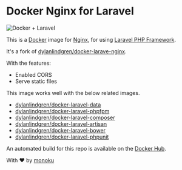 # Docker Nginx for Laravel

![Docker + Laravel](https://cloud.githubusercontent.com/assets/6241518/4891729/359014b8-63ab-11e4-8f48-c6e69c3ee948.jpg)

This is a [Docker](http://www.docker.com) image for [Nginx](http://nginx.org), for using [Laravel PHP Framework](http://laravel.com/).

It's a fork of [dylanlindgren/docker-larave-nginx](https://github.com/dylanlindgren/docker-laravel-nginx).

With the features:

  - Enabled CORS
  - Serve static files

This image works well with the below related images.

  - [dylanlindgren/docker-laravel-data](https://github.com/dylanlindgren/docker-laravel-data)
  - [dylanlindgren/docker-laravel-phpfpm](https://github.com/dylanlindgren/docker-laravel-phpfpm)
  - [dylanlindgren/docker-laravel-composer](https://github.com/dylanlindgren/docker-laravel-composer)
  - [dylanlindgren/docker-laravel-artisan](https://github.com/dylanlindgren/docker-laravel-artisan)
  - [dylanlindgren/docker-laravel-bower](https://github.com/dylanlindgren/docker-laravel-bower)
  - [dylanlindgren/docker-laravel-phpunit](https://github.com/dylanlindgren/docker-laravel-phpunit)

An automated build for this repo is available on the [Docker Hub](https://registry.hub.docker.com/u/yoelfme/docker-nginx-laravel/).

With :heart: by [monoku](http://monoku.com)
